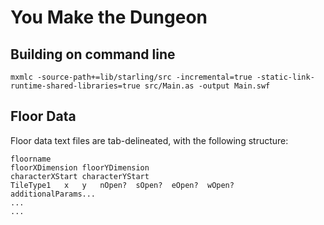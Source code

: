 # You Make the Dungeon

## Building on command line
```
mxmlc -source-path+=lib/starling/src -incremental=true -static-link-runtime-shared-libraries=true src/Main.as -output Main.swf
```
## Floor Data

Floor data text files are tab-delineated, with the following structure:
```
floorname
floorXDimension floorYDimension
characterXStart characterYStart
TileType1   x   y   nOpen?  sOpen?  eOpen?  wOpen?  additionalParams...
...
...
```
